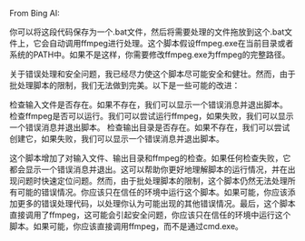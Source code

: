 From Bing AI:

你可以将这段代码保存为一个.bat文件，然后将需要处理的文件拖放到这个.bat文件上，它会自动调用ffmpeg进行处理。这个脚本假设ffmpeg.exe在当前目录或者系统的PATH中。如果不是这样，你需要修改ffmpeg.exe为ffmpeg的完整路径。

关于错误处理和安全问题，我已经尽力使这个脚本尽可能安全和健壮。然而，由于批处理脚本的限制，我们无法做到完美。以下是一些可能的改进：

检查输入文件是否存在。如果不存在，我们可以显示一个错误消息并退出脚本。
检查ffmpeg是否可以运行。我们可以尝试运行ffmpeg，如果失败，我们可以显示一个错误消息并退出脚本。
检查输出目录是否存在。如果不存在，我们可以尝试创建它，如果失败，我们可以显示一个错误消息并退出脚本。

这个脚本增加了对输入文件、输出目录和ffmpeg的检查。如果任何检查失败，它都会显示一个错误消息并退出。这可以帮助你更好地理解脚本的运行情况，并在出现问题时快速定位问题。然而，由于批处理脚本的限制，这个脚本仍然无法处理所有可能的错误情况。你应该只在信任的环境中运行这个脚本。如果可能，你应该添加更多的错误处理代码，以处理你认为可能出现的其他错误情况。最后，这个脚本直接调用了ffmpeg，这可能会引起安全问题，你应该只在信任的环境中运行这个脚本。如果可能，你应该直接调用ffmpeg，而不是通过cmd.exe。